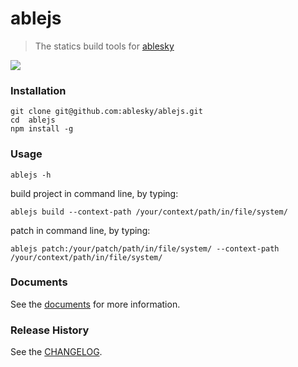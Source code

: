 ablejs
======

>The statics build tools for [ablesky](http://www.ablesky.com)

<a href="https://nodei.co/npm/ablejs/"><img src="https://nodei.co/npm/ablejs.png"></a>

### Installation
    git clone git@github.com:ablesky/ablejs.git
    cd  ablejs
    npm install -g 

### Usage

    ablejs -h

build project in command line, by typing: 
    
    ablejs build --context-path /your/context/path/in/file/system/

patch in command line, by typing: 
    
    ablejs patch:/your/patch/path/in/file/system/ --context-path /your/context/path/in/file/system/

### Documents
See the [documents](doc/README.md) for more information.

### Release History
See the [CHANGELOG](CHANGELOG).
